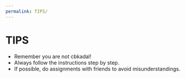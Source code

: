 ```yaml
---
permalink: TIPS/
---
```


# TIPS
* Remember you are not cbkadal!
* Always follow the instructions step by step.
* If possible, do assignments with friends to avoid misunderstandings.
